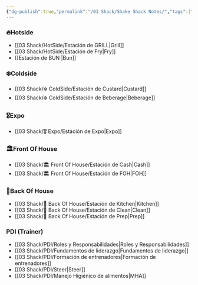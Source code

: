 ```yaml
---
{"dg-publish":true,"permalink":"/03 Shack/Shake Shack Notes/","tags":["gardenEntry"]}
---
```


### 🔥Hotside
- [[03 Shack/HotSide/Estación de GRILL\|Grill]]
- [[03 Shack/HotSide/Estación de Fry\|Fry]]
- [[Estación de BUN \|Bun]] 
### ❄️Coldside
- [[03 Shack/❄️ ColdSide/Estación de Custard\|Custard]]
- [[03 Shack/❄️ ColdSide/Estación de Beberage\|Beberage]]
### 🎖️Expo
- [[03 Shack/🎖️ Expo/Estación de Expo\|Expo]]
### 🏛️Front Of House
- [[03 Shack/🏛️ Front Of House/Estación de Cash\|Cash]]
- [[03 Shack/🏛️ Front Of House/Estación de FOH\|FOH]]
### 🔪Back Of House
- [[03 Shack/🔪 Back Of House/Estación de Kitchen\|Kitchen]]
- [[03 Shack/🔪 Back Of House/Estación de Clean\|Clean]]
- [[03 Shack/🔪 Back Of House/Estación de Prep\|Prep]]
### PDI (Trainer)
- [[03 Shack/PDI/Roles y Responsabilidades\|Roles y Responsabilidades]]
- [[03 Shack/PDI/Fundamentos de liderazgo\|Fundamentos de liderazgo]]
- [[03 Shack/PDI/Formación de entrenadores\|Formación de entrenadores]]
- [[03 Shack/PDI/Steer\|Steer]]
- [[03 Shack/PDI/Manejo Higiénico de alimentos\|MHA]]
